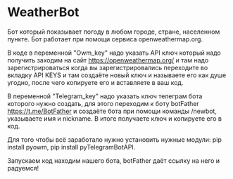 # WeatherBot
Бот который показывает погоду в любом городе, стране, населенном пункте.
Бот работает при помощи сервиса openweathermap.org.

В коде в переменной "Owm_key" надо указать API ключ который надо получить
заходим на сайт https://openweathermap.org/ и там надо зарегистрироваться
когда вы зарегистрировались переходите во вкладку API KEYS и там создаёте
новый ключ и называете его как душе угодно, после чего копируете его и 
вставляете в ваш код.

В переменной "Telegram_key" надо указать ключ телеграм бота которого нужно
создать, для этого переходим к боту botFather https://t.me/BotFather и 
создаёте бота при помощи команды /newbot, указываете имя и nickname.
В итоге получаете ключ и копируете его в код.

Для того чтобы всё заработало нужно установить нужные модули:
pip install pyowm,
pip install pyTelegramBotAPI.

Запускаем код находим нашего бота, botFather даёт ссылку на него и радуемся!
